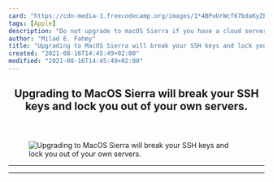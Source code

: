```yaml
---
card: "https://cdn-media-1.freecodecamp.org/images/1*4BPoUrWcf67bdaKyZPARMg.png"
tags: [Apple]
description: "Do not upgrade to macOS Sierra if you have a cloud server (AW"
author: "Milad E. Fahmy"
title: "Upgrading to MacOS Sierra will break your SSH keys and lock you out of your own servers."
created: "2021-08-16T14:45:49+02:00"
modified: "2021-08-16T14:45:49+02:00"
---
```

<div class="site-wrapper">
<main id="site-main" class="site-main outer">
<div class="inner">
<article class="post-full post tag-apple tag-life-lessons tag-programming tag-tech tag-security ">
<header class="post-full-header">
<h1 class="post-full-title">Upgrading to MacOS Sierra will break your SSH keys and lock you out of your own servers.</h1>
</header>
<figure class="post-full-image">
<picture>
<source media="(max-width: 700px)" sizes="1px" srcset="data:image/gif;base64,R0lGODlhAQABAIAAAAAAAP///yH5BAEAAAAALAAAAAABAAEAAAIBRAA7 1w">
<source media="(min-width: 701px)" sizes="(max-width: 800px) 400px,
(max-width: 1170px) 700px,
1400px" srcset="https://cdn-media-1.freecodecamp.org/images/1*4BPoUrWcf67bdaKyZPARMg.png 300w,
https://cdn-media-1.freecodecamp.org/images/1*4BPoUrWcf67bdaKyZPARMg.png 600w,
https://cdn-media-1.freecodecamp.org/images/1*4BPoUrWcf67bdaKyZPARMg.png 1000w,
https://cdn-media-1.freecodecamp.org/images/1*4BPoUrWcf67bdaKyZPARMg.png 2000w">
<img onerror="this.style.display='none'" src="https://cdn-media-1.freecodecamp.org/images/1*4BPoUrWcf67bdaKyZPARMg.png" alt="Upgrading to MacOS Sierra will break your SSH keys and lock you out of your own servers.">
</picture>
</figure>
<section class="post-full-content">
<div class="post-content">
</div>
<hr>
<hr>
</section>
</article>
</div>
</main>
</div>
<!-- Google Tag Manager (noscript) -->
<!-- End Google Tag Manager (noscript) -->
